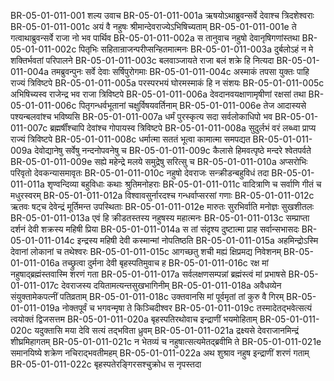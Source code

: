 BR-05-01-011-001	शल्य उवाच
BR-05-01-011-001a	ऋषयोऽथाब्रुवन्सर्वे देवाश्च त्रिदशेश्वराः
BR-05-01-011-001c	अयं वै नहुषः श्रीमान्देवराज्येऽभिषिच्यताम्
BR-05-01-011-001e	ते गत्वाथाब्रुवन्सर्वे राजा नो भव पार्थिव
BR-05-01-011-002a	स तानुवाच नहुषो देवानृषिगणांस्तथा
BR-05-01-011-002c	पितृभिः सहितान्राजन्परीप्सन्हितमात्मनः
BR-05-01-011-003a	दुर्बलोऽहं न मे शक्तिर्भवतां परिपालने
BR-05-01-011-003c	बलवाञ्जायते राजा बलं शक्रे हि नित्यदा
BR-05-01-011-004a	तमब्रुवन्पुनः सर्वे देवाः सर्षिपुरोगमाः
BR-05-01-011-004c	अस्माकं तपसा युक्तः पाहि राज्यं त्रिविष्टपे
BR-05-01-011-005a	परस्परभयं घोरमस्माकं हि न संशयः
BR-05-01-011-005c	अभिषिच्यस्व राजेन्द्र भव राजा त्रिविष्टपे
BR-05-01-011-006a	देवदानवयक्षाणामृषीणां रक्षसां तथा
BR-05-01-011-006c	पितृगन्धर्वभूतानां चक्षुर्विषयवर्तिनाम्
BR-05-01-011-006e	तेज आदास्यसे पश्यन्बलवांश्च भविष्यसि
BR-05-01-011-007a	धर्मं पुरस्कृत्य सदा सर्वलोकाधिपो भव
BR-05-01-011-007c	ब्रह्मर्षींश्चापि देवांश्च गोपायस्व त्रिविष्टपे
BR-05-01-011-008a	सुदुर्लभं वरं लब्ध्वा प्राप्य राज्यं त्रिविष्टपे
BR-05-01-011-008c	धर्मात्मा सततं भूत्वा कामात्मा समपद्यत
BR-05-01-011-009a	देवोद्यानेषु सर्वेषु नन्दनोपवनेषु च
BR-05-01-011-009c	कैलासे हिमवत्पृष्ठे मन्दरे श्वेतपर्वते
BR-05-01-011-009e	सह्ये महेन्द्रे मलये समुद्रेषु सरित्सु च
BR-05-01-011-010a	अप्सरोभिः परिवृतो देवकन्यासमावृतः
BR-05-01-011-010c	नहुषो देवराजः सन्क्रीडन्बहुविधं तदा
BR-05-01-011-011a	शृण्वन्दिव्या बहुविधाः कथाः श्रुतिमनोहराः
BR-05-01-011-011c	वादित्राणि च सर्वाणि गीतं च मधुरस्वरम्
BR-05-01-011-012a	विश्वावसुर्नारदश्च गन्धर्वाप्सरसां गणाः
BR-05-01-011-012c	ऋतवः षट्च देवेन्द्रं मूर्तिमन्त उपस्थिताः
BR-05-01-011-012e	मारुतः सुरभिर्वाति मनोज्ञः सुखशीतलः
BR-05-01-011-013a	एवं हि क्रीडतस्तस्य नहुषस्य महात्मनः
BR-05-01-011-013c	सम्प्राप्ता दर्शनं देवी शक्रस्य महिषी प्रिया
BR-05-01-011-014a	स तां संदृश्य दुष्टात्मा प्राह सर्वान्सभासदः
BR-05-01-011-014c	इन्द्रस्य महिषी देवी कस्मान्मां नोपतिष्ठति
BR-05-01-011-015a	अहमिन्द्रोऽस्मि देवानां लोकानां च तथेश्वरः
BR-05-01-011-015c	आगच्छतु शची मह्यं क्षिप्रमद्य निवेशनम्
BR-05-01-011-016a	तच्छ्रुत्वा दुर्मना देवी बृहस्पतिमुवाच ह
BR-05-01-011-016c	रक्ष मां नहुषाद्ब्रह्मंस्तवास्मि शरणं गता
BR-05-01-011-017a	सर्वलक्षणसम्पन्नां ब्रह्मंस्त्वं मां प्रभाषसे
BR-05-01-011-017c	देवराजस्य दयितामत्यन्तसुखभागिनीम्
BR-05-01-011-018a	अवैधव्येन संयुक्तामेकपत्नीं पतिव्रताम्
BR-05-01-011-018c	उक्तवानसि मां पूर्वमृतां तां कुरु वै गिरम्
BR-05-01-011-019a	नोक्तपूर्वं च भगवन्मृषा ते किञ्चिदीश्वर
BR-05-01-011-019c	तस्मादेतद्भवेत्सत्यं त्वयोक्तं द्विजसत्तम
BR-05-01-011-020a	बृहस्पतिरथोवाच इन्द्राणीं भयमोहिताम्
BR-05-01-011-020c	यदुक्तासि मया देवि सत्यं तद्भविता ध्रुवम्
BR-05-01-011-021a	द्रक्ष्यसे देवराजानमिन्द्रं शीघ्रमिहागतम्
BR-05-01-011-021c	न भेतव्यं च नहुषात्सत्यमेतद्ब्रवीमि ते
BR-05-01-011-021e	समानयिष्ये शक्रेण नचिराद्भवतीमहम्
BR-05-01-011-022a	अथ शुश्राव नहुष इन्द्राणीं शरणं गताम्
BR-05-01-011-022c	बृहस्पतेरङ्गिरसश्चुक्रोध स नृपस्तदा
